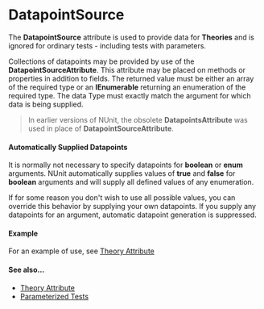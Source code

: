 # DatapointSource


The **DatapointSource** attribute is used
to provide data for **Theories** and is ignored for ordinary
tests - including tests with parameters.
   
Collections of datapoints may be provided by use of the **DatapointSourceAttribute**.
This attribute may be placed on methods or
properties in addition to fields. The returned value must be
either an array of the required type or an **IEnumerable<T>** returning an enumeration
of the required type. The data Type must exactly match the argument 
for which data is being supplied.
   
> In earlier versions of NUnit, the obsolete **DatapointsAttribute**
> was used in place of **DatapointSourceAttribute**.
   
#### Automatically Supplied Datapoints

It is normally not necessary to specify datapoints for 
**boolean** or **enum** arguments.
NUnit automatically supplies values of **true** 
and **false** for **boolean** arguments and will supply all 
defined values of any enumeration.
   
If for some reason you don't wish to use all possible values, you
can override this behavior by supplying your own datapoints. If you
supply any datapoints for an argument, automatic datapoint generation 
is suppressed.
   
#### Example

For an example of use, see [Theory Attribute](theory.md)
   
#### See also...

 * [Theory Attribute](theory.md)
 * [Parameterized Tests](xref:ParameterizedTests)
   
